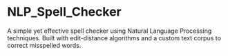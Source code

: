 # NLP_Spell_Checker
A simple yet effective spell checker using Natural Language Processing techniques. Built with edit-distance algorithms and a custom text corpus to correct misspelled words.
